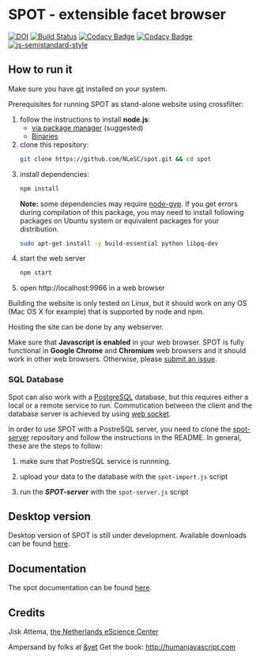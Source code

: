# SPOT - extensible facet browser
[![DOI](https://zenodo.org/badge/56071453.svg)](https://zenodo.org/badge/latestdoi/56071453)
[![Build Status](https://travis-ci.org/NLeSC/spot.svg?branch=master)](https://travis-ci.org/NLeSC/spot)
[![Codacy Badge](https://api.codacy.com/project/badge/Grade/182235fbb0d44bb3aeeda9c67773f4be)](https://www.codacy.com/app/NLeSC/spot?utm_source=github.com&amp;utm_medium=referral&amp;utm_content=NLeSC/spot&amp;utm_campaign=Badge_Grade)
[![Codacy Badge](https://api.codacy.com/project/badge/Coverage/182235fbb0d44bb3aeeda9c67773f4be)](https://www.codacy.com/app/NLeSC/spot?utm_source=github.com&amp;utm_medium=referral&amp;utm_content=NLeSC/spot&amp;utm_campaign=Badge_Coverage)
[![js-semistandard-style](https://img.shields.io/badge/code%20style-semistandard-brightgreen.svg?style=flat-square)](https://github.com/Flet/semistandard)


## How to run it

Make sure you have
[git](https://git-scm.com/book/en/v2/Getting-Started-Installing-Git) installed
on your system.

Prerequisites for running SPOT as stand-alone website using crossfilter:

1. follow the instructions to install **node.js**:
    - [via package manager](https://nodejs.org/en/download/package-manager) (suggested)
    - [Binaries](https://nodejs.org/en/download)
2. clone this repository:
    ```bash
    git clone https://github.com/NLeSC/spot.git && cd spot
    ```
3. install dependencies:
    ```bash
    npm install
    ```
    **Note:** some dependencies may require 
    [node-gyp](https://github.com/nodejs/node-gyp). If you get errors during 
    compilation of this package, you may need to install following packages on 
    Ubuntu system or equivalent packages for your distribution.
    ```bash
    sudo apt-get install -y build-essential python libpq-dev
    ```
4. start the web server
    ```bash
    npm start
    ```
5. open http://localhost:9966 in a web browser

Building the website is only tested on Linux, but it should work on any OS (Mac
OS X for example) that is supported by node and npm.

Hosting the site can be done by any webserver.

Make sure that **Javascript is enabled** in your web browser. SPOT is fully
functional in **Google Chrome** and **Chromium** web browsers and it should work
in other web browsers. Otherwise, please [submit an
issue](https://github.com/NLeSC/spot/issues).

### SQL Database

Spot can also work with a [PostgreSQL](https://www.postgresql.org) database, but
this requires either a local or a remote service to run. Commutication between
the client and the database server is achieved by using [web
socket](https://github.com/socketio/socket.io).

In order to use SPOT with a PostreSQL server, you need to clone the
[spot-server](https://github.com/NLeSC/spot-server) repository and follow the
instructions in the README. In general, these are the steps to follow:

1. make sure that PostreSQL service is runnning.

2. upload your data to the database with the `spot-import.js` script

3. run the ***SPOT-server***  with the `spot-server.js` script



## Desktop version

Desktop version of SPOT is still under development. Available downloads can be
found [here](https://github.com/NLeSC/spot-desktop-app/releases).


## Documentation

The spot documentation can be found
[here](http://nlesc.github.io/spot/doc/spot/0.1.0/index.html).


## Credits

Jisk Attema, [the Netherlands eScience Center](http://nlesc.nl)

Ampersand by folks at [&yet](http://andyet.com)
Get the book: http://humanjavascript.com
